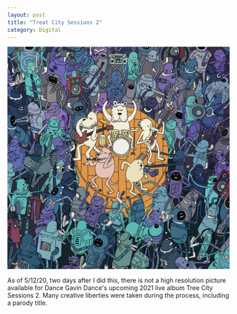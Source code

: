 ```yaml
---
layout: post
title: "Treat City Sessions 2"
category: Digital
---
```

![Treat City Sessions 2](/images/up/art/digital/tcs2.jpeg)

As of 5/12/20, two days after I did this, there is not a high resolution picture available for Dance Gavin Dance's upcoming 2021 live album Tree City Sessions 2. Many creative liberties were taken during the process, including a parody title.